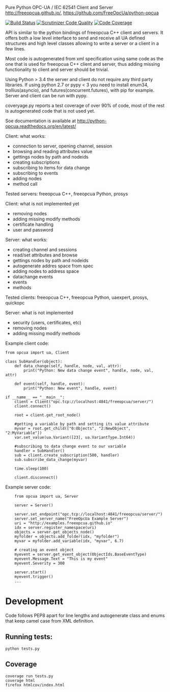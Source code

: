 Pure Python OPC-UA / IEC 62541 Client and Server  
http://freeopcua.github.io/, https://github.com/FreeOpcUa/python-opcua

[![Build Status](https://travis-ci.org/FreeOpcUa/python-opcua.svg?branch=master)](https://travis-ci.org/FreeOpcUa/python-opcua)
[![Scrutinizer Code Quality](https://scrutinizer-ci.com/g/FreeOpcUa/python-opcua/badges/quality-score.png?b=master)](https://scrutinizer-ci.com/g/FreeOpcUa/python-opcua/?branch=master)
[![Code Coverage](https://scrutinizer-ci.com/g/FreeOpcUa/python-opcua/badges/coverage.png?b=master)](https://scrutinizer-ci.com/g/FreeOpcUa/python-opcua/?branch=master)

API is similar to the python bindings of freeopcua C++ client and servers. It offers both a low level interface to send and receive all UA defined structures and high level classes allowing to write a server or a client in a few lines.

Most code is autogenerated from xml specification using same code as the one that is used for freeopcua C++ client and server, thus adding missing functionality to client and server should be trivial.

Using Python > 3.4 the server and client do not require any third party libraries. If using python 2.7 or pypy < 3 you need to install enum34, trollius(asyncio), and futures(concurrent.futures), with pip for example. Server and client can be run with pypy.

coveryage.py reports a test coverage of over 90% of code, most of the rest is autogenerated code that is not used yet.

Soe documentation is available at http://python-opcua.readthedocs.org/en/latest/

Client: what works:
* connection to server, opening channel, session
* browsing and reading attributes value
* gettings nodes by path and nodeids
* creating subscriptions
* subscribing to items for data change
* subscribing to events
* adding nodes
* method call

Tested servers: freeopcua C++, freeopcua Python, prosys


Client: what is not implemented yet 
* removing nodes 
* adding missing modify methods
* certificate handling
* user and password 

Server: what works:
* creating channel and sessions
* read/set attributes and browse
* gettings nodes by path and nodeids
* autogenerate addres space from spec
* adding nodes to address space
* datachange events
* events
* methods

Tested clients: freeopcua C++, freeopcua Python, uaexpert, prosys, quickopc

Server: what is not implemented
* security (users, certificates, etc)
* removing nodes 
* adding missing modify methods

Example client code:

```
from opcua import ua, Client

class SubHandler(object):
    def data_change(self, handle, node, val, attr):
        print("Python: New data change event", handle, node, val, attr)

    def event(self, handle, event):
        print("Python: New event", handle, event)

if __name__ == "__main__": 
    client = Client("opc.tcp://localhost:4841/freeopcua/server/")
    client.connect()
    
    root = client.get_root_node()

    #getting a variable by path and setting its value attribute
    myvar = root.get_child(["0:Objects", "2:NewObject", "2:MyVariable"])
    var.set_value(ua.Variant([23], ua.VariantType.Int64))
    
    #subscribing to data change event to our variable
    handler = SubHandler()
    sub = client.create_subscription(500, handler)
    sub.subscribe_data_change(myvar)
    
    time.sleep(100)

    client.disconnect()
```

Example server code:

```
    from opcua import ua, Server

    server = Server()
    
    server.set_endpoint("opc.tcp://localhost:4841/freeopcua/server/")
    server.set_server_name("FreeOpcUa Example Server")
    uri = "http://examples.freeopcua.github.io"
    idx = server.register_namespace(uri)
    objects = server.get_objects_node()
    myfolder = objects.add_folder(idx, "myfolder")
    myvar = myfolder.add_variable(idx, "myvar", 6.7)

    # creating an event object
    myevent = server.get_event_object(ObjectIds.BaseEventType)
    myevent.Message.Text = "This is my event"
    myevent.Severity = 300
    
    server.start()
    myevent.trigger()
    ...
```

# Development

Code follows PEP8 apart for line lengths and autogenerate class and enums that keep camel case from XML definition.

## Running tests:

```
python tests.py
```

## Coverage

```
coverage run tests.py  
coverage html  
firefox htmlcov/index.html  
```
